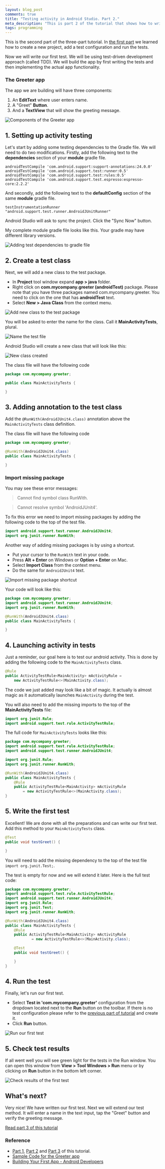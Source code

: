 ```yaml
---
layout: blog_post
comments: true
title: "Testing activity in Android Studio. Part 2."
meta_description: "This is part 2 of the tutorial that shows how to write tests for Android activity in Android Studio."
tags: programming
---
```


This is the second part of the three-part tutorial. In [the first part](/blog/testing-activity-in-android-studio-tutorial-part-1/) we learned how to create a new project, add a test configuration and run the tests.

Now we will write our first test. We will be using test-driven development approach (called TDD). We will build the app by first writing the tests and then implementing the actual app functionality.

### The Greeter app

The app we are building will have three components:

1. An **EditText** where user enters name.
1. A "Greet" **Button**.
1. And a **TextView** that will show the greeting message.

<img src='/image/blog/2015-04-04-testing-activity-in-android-studio-tutorial-part-2/0000_greeter_app_components.png' alt='Components of the Greeter app' class='isMax100PercentWide hasBorderShade90'>


## 1. Setting up activity testing

Let's start by adding some testing dependencies to the Gradle file. We will need to do two modifications. Firstly, add the following text to the **dependencies** section of your **module** gradle file.

```
androidTestCompile 'com.android.support:support-annotations:24.0.0'
androidTestCompile 'com.android.support.test:runner:0.5'
androidTestCompile 'com.android.support.test:rules:0.5'
androidTestCompile 'com.android.support.test.espresso:espresso-core:2.2.2'
```

And secondly, add the following text to the **defaultConfig** section of the same **module** gradle file.

```
testInstrumentationRunner "android.support.test.runner.AndroidJUnitRunner"
```

Android Studio will ask to sync the project. Click the "Sync Now" button.


My complete module gradle file looks like this. Your gradle may have different library versions.

<div class='isFullScreenWide isTextCentered'>
    <img src='/image/blog/2015-04-04-testing-activity-in-android-studio-tutorial-part-2/0050_add_test_dependencies_to_gradle.png' alt='Adding test dependencies to gradle file' class='isMax800PxWide hasBorderShade90'>
</div>





## 2. Create a test class

Next, we will add a new class to the test package.

* In **Project** tool window expand **app > java** folder.
* Right click on **com.mycompany.greeter (androidTest)** package. Please note that you have three packages named com.mycompany.greeter. You need to click on the one that has **androidTest** text.
* Select **New > Java Class** from the context menu.

<img src='/image/blog/2015-04-04-testing-activity-in-android-studio-tutorial-part-2/0100_adding_new_class_to_test_package.png' alt='Add new class to the test package' class='isMax100PercentWide hasBorderShade90'>

You will be asked to enter the name for the class. Call it **MainActivityTests**, plural.

<div class='isTextCentered'>
    <img src='/image/blog/2015-04-04-testing-activity-in-android-studio-tutorial-part-2/0110_name_the_test_class.png' alt='Name the test file' class='isMax400PxWide hasBorderShade90'>
</div>

Android Studio will create a new class that will look like this:

<img src='/image/blog/2015-04-04-testing-activity-in-android-studio-tutorial-part-2/0120_test_class_created.png' alt='New class created' class='isMax100PercentWide hasBorderShade90'>

The class file will have the following code

```Java
package com.mycompany.greeter;

public class MainActivityTests {

}
```



## 3. Adding annotation to the test class

Add the `@RunWith(AndroidJUnit4.class)` annotation above the `MainActivityTests` class definition.

The class file will have the following code

```Java
package com.mycompany.greeter;

@RunWith(AndroidJUnit4.class)
public class MainActivityTests {

}
```

### Import missing package

You may see these error messages:

> Cannot find symbol class RunWith.

> Cannot resolve symbol 'AndroidJUnit4'.

To fix this error we need to import missing packages by adding the following code
to the top of the test file.

```Java
import android.support.test.runner.AndroidJUnit4;
import org.junit.runner.RunWith;
```

Another way of adding missing packages is by using a shortcut.

* Put your cursor to the `RunWith` text in your code.
* Press **Alt + Enter** on Windows or **Option + Enter** on Mac.
* Select **Import Class** from the context menu.
* Do the same for `AndroidJUnit4` text.

<img src='/image/blog/2015-04-04-testing-activity-in-android-studio-tutorial-part-2/0200_import_activity_instrumentation_test_case_2.png' alt='Import missing package shortcut' class='isMax100PercentWide hasBorderShade90'>

Your code will look like this:

```Java
package com.mycompany.greeter;
import android.support.test.runner.AndroidJUnit4;
import org.junit.runner.RunWith;

@RunWith(AndroidJUnit4.class)
public class MainActivityTests {

}
```


## 4. Launching activity in tests

Just a reminder, our goal here is to test our android activity. This is done by adding the following code to the `MainActivityTests` class.

```Java
@Rule
public ActivityTestRule<MainActivity> mActivityRule =
    new ActivityTestRule<>(MainActivity.class);
```

The code we just added may look like a bit of magic. It actually is almost magic as it automatically launches `MainActivity` during the test.

You will also need to add the missing imports to the top of the **MainActivityTests** file:

```Java
import org.junit.Rule;
import android.support.test.rule.ActivityTestRule;
```


The full code for `MainActivityTests` looks like this:


```Java
package com.mycompany.greeter;
import android.support.test.rule.ActivityTestRule;
import android.support.test.runner.AndroidJUnit4;

import org.junit.Rule;
import org.junit.runner.RunWith;

@RunWith(AndroidJUnit4.class)
public class MainActivityTests {
    @Rule
    public ActivityTestRule<MainActivity> mActivityRule
        = new ActivityTestRule<>(MainActivity.class);
}
```


## 5. Write the first test

Excellent! We are done with all the preparations and can write our first test. Add this method to your `MainActivityTests` class.

```Java
@Test
public void testGreet() {

}
```

You will need to add the missing dependency to the top of the test file `import org.junit.Test;`.

The test is empty for now and we will extend it later. Here is the full test code:

```Java
package com.mycompany.greeter;
import android.support.test.rule.ActivityTestRule;
import android.support.test.runner.AndroidJUnit4;
import org.junit.Rule;
import org.junit.Test;
import org.junit.runner.RunWith;

@RunWith(AndroidJUnit4.class)
public class MainActivityTests {
    @Rule
    public ActivityTestRule<MainActivity> mActivityRule
            = new ActivityTestRule<>(MainActivity.class);

    @Test
    public void testGreet() {

    }
}
```



## 4. Run the test

Finally, let's run our first test.

* Select **Test in 'com.mycompany.greeter'** configuration from the dropdown located next to the **Run** button on the toolbar. If there is no test configuration please refer to the [previous part of tutorial](/blog/testing-activity-in-android-studio-tutorial-part-1/) and create it.
* Click **Run** button.

<img src='/image/blog/2015-04-04-testing-activity-in-android-studio-tutorial-part-2/0400_run_test.png' alt='Run our first test' class='isMax100PercentWide hasBorderShade90'>

## 5. Check test results

If all went well you will see green light for the tests in the Run window. You can open this window from **View > Tool Windows > Run** menu or by clicking on **Run** button in the bottom left corner.

<img src='/image/blog/2015-04-04-testing-activity-in-android-studio-tutorial-part-2/0500_check_test_results.png' alt='Check results of the first test' class='isMax100PercentWide hasBorderShade90'>





## What's next?

Very nice! We have written our first test. Next we will extend our test method. It will enter a name in the text input, tap the "Greet" button and verify the greeting message.

[Read part 3 of this tutorial](/blog/testing-activity-in-android-studio-tutorial-part-3/)


### Reference

* [Part 1](/blog/testing-activity-in-android-studio-tutorial-part-1/), [Part 2](/blog/testing-activity-in-android-studio-tutorial-part-2/) and [Part 3](/blog/testing-activity-in-android-studio-tutorial-part-3/) of this tutorial.
* [Sample Code for the Greeter app](https://github.com/evgenyneu/greeter-android)
* [Building Your First App - Android Developers](https://developer.android.com/training/basics/firstapp/index.html)












